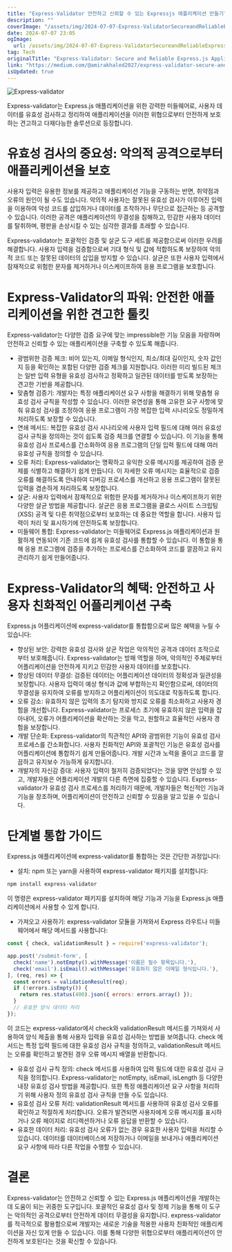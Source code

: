 ```yaml
---
title: "Express-Validator 안전하고 신뢰할 수 있는 Expressjs 애플리케이션 만들기"
description: ""
coverImage: "/assets/img/2024-07-07-Express-ValidatorSecureandReliableExpressjsApplications_0.png"
date: 2024-07-07 23:05
ogImage: 
  url: /assets/img/2024-07-07-Express-ValidatorSecureandReliableExpressjsApplications_0.png
tag: Tech
originalTitle: "Express-Validator: Secure and Reliable Express.js Applications"
link: "https://medium.com/@amirakhaled2027/express-validator-secure-and-reliable-express-js-applications-04dd9c4b5bba"
isUpdated: true
---
```






![Express-validator](/assets/img/2024-07-07-Express-ValidatorSecureandReliableExpressjsApplications_0.png)

Express-validator는 Express.js 애플리케이션을 위한 강력한 미들웨어로, 사용자 데이터를 유효성 검사하고 정리하여 애플리케이션을 이러한 위협으로부터 안전하게 보호하는 견고하고 다재다능한 솔루션으로 등장합니다.

# 유효성 검사의 중요성: 악의적 공격으로부터 애플리케이션을 보호

사용자 입력은 유용한 정보를 제공하고 애플리케이션 기능을 구동하는 반면, 취약점과 오류의 원인이 될 수도 있습니다. 악의적 사용자는 잘못된 유효성 검사가 이루어진 입력을 이용하여 악성 코드를 삽입하거나 데이터를 조작하거나 무단으로 접근하는 등 공격할 수 있습니다. 이러한 공격은 애플리케이션의 무결성을 침해하고, 민감한 사용자 데이터를 탈취하며, 평판을 손상시킬 수 있는 심각한 결과를 초래할 수 있습니다.

<div class="content-ad"></div>

Express-validator는 포괄적인 검증 및 살균 도구 세트를 제공함으로써 이러한 우려를 해결합니다. 사용자 입력을 검증함으로써 기대 형식 및 값에 적합하도록 보장하여 악의적 코드 또는 잘못된 데이터의 삽입을 방지할 수 있습니다. 살균은 또한 사용자 입력에서 잠재적으로 위험한 문자를 제거하거나 이스케이프하여 응용 프로그램을 보호합니다.

# Express-Validator의 파워: 안전한 애플리케이션을 위한 견고한 툴킷

Express-validator는 다양한 검증 요구에 맞는 impressible한 기능 모음을 자랑하며 안전하고 신뢰할 수 있는 애플리케이션을 구축할 수 있도록 해줍니다.

- 광범위한 검증 체크: 비어 있는지, 이메일 형식인지, 최소/최대 길이인지, 숫자 값인지 등을 확인하는 포함된 다양한 검증 체크를 지원합니다. 이러한 미리 빌드된 체크는 일반 입력 유형을 유효성 검사하고 정확하고 일관된 데이터를 받도록 보장하는 견고한 기반을 제공합니다.
- 맞춤형 검증기: 개발자는 특정 애플리케이션 요구 사항을 해결하기 위해 맞춤형 유효성 검사 규칙을 작성할 수 있습니다. 이러한 유연성을 통해 고유한 요구 사항에 맞춰 유효성 검사를 조정하여 응용 프로그램이 가장 복잡한 입력 시나리오도 정밀하게 처리하도록 보장할 수 있습니다.
- 연쇄 메서드: 복잡한 유효성 검사 시나리오에 사용자 입력 필드에 대해 여러 유효성 검사 규칙을 정의하는 것이 쉽도록 검증 체크를 연결할 수 있습니다. 이 기능을 통해 유효성 검사 프로세스를 간소화하여 응용 프로그램의 단일 입력 필드에 대해 여러 유효성 규칙을 정의할 수 있습니다.
- 오류 처리: Express-validator는 명확하고 유익한 오류 메시지를 제공하여 검증 문제를 식별하고 해결하기 쉽게 만듭니다. 이 자세한 오류 메시지는 효율적으로 검증 오류를 해결하도록 안내하여 디버깅 프로세스를 개선하고 응용 프로그램이 잘못된 입력을 겸손하게 처리하도록 보장합니다.
- 살균: 사용자 입력에서 잠재적으로 위험한 문자를 제거하거나 이스케이프하기 위한 다양한 살균 방법을 제공합니다. 살균은 응용 프로그램을 클로스 사이트 스크립팅 (XSS) 공격 및 다른 취약점으로부터 보호하는 데 중요한 역할을 합니다. 사용자 입력이 처리 및 표시하기에 안전하도록 보장합니다.
- 미들웨어 통합: Express-validator는 미들웨어로 Express.js 애플리케이션과 원활하게 연동되어 기존 코드에 쉽게 유효성 검사를 통합할 수 있습니다. 이 통합을 통해 응용 프로그램에 검증을 추가하는 프로세스를 간소화하여 코드를 깔끔하고 유지 관리하기 쉽게 만들어줍니다.

<div class="content-ad"></div>

# Express-Validator의 혜택: 안전하고 사용자 친화적인 어플리케이션 구축

Express.js 어플리케이션에 express-validator를 통합함으로써 많은 혜택을 누릴 수 있습니다:

- 향상된 보안: 강력한 유효성 검사와 살균 작업은 악의적인 공격과 데이터 조작으로부터 보호해줍니다. Express-validator는 방패 역할을 하며, 악의적인 주체로부터 어플리케이션을 안전하게 지키고 민감한 사용자 데이터를 보호합니다.
- 향상된 데이터 무결성: 검증된 데이터는 어플리케이션 데이터의 정확성과 일관성을 보장합니다. 사용자 입력이 예상 형식과 값에 부합하는지 확인함으로써, 데이터의 무결성을 유지하여 오류를 방지하고 어플리케이션이 의도대로 작동하도록 합니다.
- 오류 감소: 유효하지 않은 입력의 초기 탐지와 방지로 오류를 최소화하고 사용자 경험을 개선합니다. Express-validator는 프로세스 초기에 유효하지 않은 입력을 잡아내어, 오류가 어플리케이션을 확산하는 것을 막고, 원할하고 효율적인 사용자 경험을 보장합니다.
- 개발 단순화: Express-validator의 직관적인 API와 광범위한 기능이 유효성 검사 프로세스를 간소화합니다. 사용자 친화적인 API와 포괄적인 기능은 유효성 검사를 어플리케이션에 통합하기 쉽게 만들어줍니다. 개발 시간과 노력을 줄이고 코드를 깔끔하고 유지보수 가능하게 유지합니다.
- 개발자의 자신감 증대: 사용자 입력이 철저히 검증되었다는 것을 알면 안심할 수 있고, 개발자들은 어플리케이션 개발의 다른 측면에 집중할 수 있습니다. Express-validator가 유효성 검사 프로세스를 처리하기 때문에, 개발자들은 혁신적인 기능과 기능을 창조하며, 어플리케이션이 안전하고 신뢰할 수 있음을 알고 있을 수 있습니다.

# 단계별 통합 가이드

<div class="content-ad"></div>

Express.js 애플리케이션에 express-validator를 통합하는 것은 간단한 과정입니다:

- 설치: npm 또는 yarn을 사용하여 express-validator 패키지를 설치합니다:

```js
npm install express-validator
```

이 명령은 express-validator 패키지를 설치하여 해당 기능과 기능을 Express.js 애플리케이션에서 사용할 수 있게 합니다.

<div class="content-ad"></div>

- 가져오고 사용하기: express-validator 모듈을 가져와서 Express 라우트나 미들웨어에서 해당 메서드를 사용합니다:

```js
const { check, validationResult } = require('express-validator');

app.post('/submit-form', [
  check('name').notEmpty().withMessage('이름은 필수 항목입니다.'),
  check('email').isEmail().withMessage('유효하지 않은 이메일 형식입니다.'),
], (req, res) => {
  const errors = validationResult(req);
  if (!errors.isEmpty()) {
    return res.status(400).json({ errors: errors.array() });
  }
  // 유효한 양식 데이터 처리
});
```

이 코드는 express-validator에서 check와 validationResult 메서드를 가져와서 사용하여 양식 제출을 통해 사용자 입력을 유효성 검사하는 방법을 보여줍니다. check 메서드는 특정 입력 필드에 대한 유효성 검사 규칙을 정의하고, validationResult 메서드는 오류를 확인하고 발견된 경우 오류 메시지 배열을 반환합니다.

- 유효성 검사 규칙 정의: check 메서드를 사용하여 입력 필드에 대한 유효성 검사 규칙을 정의합니다. Express-validator는 notEmpty, isEmail, isLength 등 다양한 내장 유효성 검사 방법을 제공합니다. 또한 특정 애플리케이션 요구 사항을 처리하기 위해 사용자 정의 유효성 검사 규칙을 만들 수도 있습니다.
- 유효성 검사 오류 처리: validationResult 메서드를 사용하여 유효성 검사 오류를 확인하고 적절하게 처리합니다. 오류가 발견되면 사용자에게 오류 메시지를 표시하거나 오류 페이지로 리디렉션하거나 오류 응답을 반환할 수 있습니다.
- 유효한 데이터 처리: 유효성 검사 오류가 없는 경우 유효한 사용자 입력을 처리할 수 있습니다. 데이터를 데이터베이스에 저장하거나 이메일을 보내거나 애플리케이션 요구 사항에 따라 다른 작업을 수행할 수 있습니다.

<div class="content-ad"></div>

# 결론

Express-validator는 안전하고 신뢰할 수 있는 Express.js 애플리케이션을 개발하는 데 도움이 되는 귀중한 도구입니다. 포괄적인 유효성 검사 및 정제 기능을 통해 이 도구는 악의적인 공격으로부터 안전하게 데이터 무결성을 유지합니다. express-validator를 적극적으로 활용함으로써 개발자는 새로운 기술을 적용한 사용자 친화적인 애플리케이션을 자신 있게 만들 수 있습니다. 이를 통해 다양한 위협으로부터 애플리케이션이 안전하게 보호된다는 것을 확신할 수 있습니다.